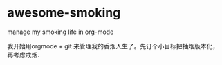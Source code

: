# awesome-smoking
manage my smoking life in org-mode

我开始用orgmode + git 来管理我的香烟人生了。先订个小目标把抽烟版本化，
再考虑戒烟.
